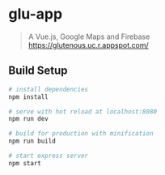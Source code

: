 # glu-app

> A Vue.js, Google Maps and Firebase
https://glutenous.uc.r.appspot.com/

## Build Setup

``` bash
# install dependencies
npm install

# serve with hot reload at localhost:8080
npm run dev

# build for production with minification
npm run build

# start express server
npm start
```
